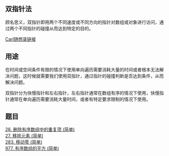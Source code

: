 ## 双指针法

顾名思义，双指针即用两个不同速度或不同方向的指针对数组或对象进行访问，通过两个不同指针的碰撞从而达到特定的目的。

[Carl随想录链接](https://programmercarl.com/0027.%E7%A7%BB%E9%99%A4%E5%85%83%E7%B4%A0.html#%E5%8F%8C%E6%8C%87%E9%92%88%E6%B3%95)

## 用途

在时间或空间条件有限的情况下使用单向遍历需要消耗大量的时间或者根本无法解决问题，这时候就需要我们使用双指针，通过指针的碰撞判断是否达到条件，从而解决问题。

双指针分为快慢指针和左右指针，左右指针通常在数组有序的情况下使用，快慢指针通常在单向遍历需要消耗大量时间，或者有特定要求限制的情况下使用。

## 题目

[26. 删除有序数组中的重复项 (简单)](docs/array/0026.remove-duplicates-from-sorted-array.md)  
[27. 移除元素 (简单)](docs/array/0027.remove-element.md)  
[283. 移动零 (简单)](docs/array/0283.move-zeroes.md)  
[977. 有序数组的平方 (简单)](docs/array/0977.squares-of-a-sorted-array.md)
